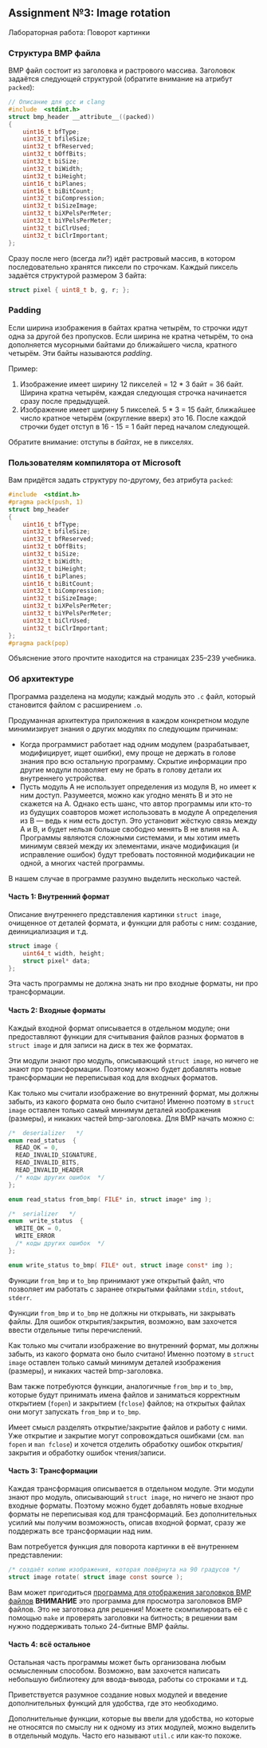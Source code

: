 ## Assignment №3: Image rotation

Лабораторная работа: Поворот картинки

### Структура BMP файла

BMP файл состоит из заголовка и растрового массива.
Заголовок задаётся следующей структурой (обратите внимание на атрибут `packed`):

```c
// Описание для gcc и clang
#include  <stdint.h>
struct bmp_header __attribute__((packed))
{
    uint16_t bfType;
    uint32_t bfileSize;
    uint32_t bfReserved;
    uint32_t bOffBits;
    uint32_t biSize;
    uint32_t biWidth;
    uint32_t biHeight;
    uint16_t biPlanes;
    uint16_t biBitCount;
    uint32_t biCompression;
    uint32_t biSizeImage;
    uint32_t biXPelsPerMeter;
    uint32_t biYPelsPerMeter;
    uint32_t biClrUsed;
    uint32_t biClrImportant;
};
```

Сразу после него (всегда ли?) идёт растровый массив, в котором последовательно хранятся
пиксели по строчкам. Каждый пиксель задаётся структурой размером 3 байта:

```c
struct pixel { uint8_t b, g, r; };
```

### Padding

Если ширина изображения в байтах кратна четырём, то строчки идут одна за другой без 
пропусков. Если ширина не кратна четырём, то она дополняется мусорными байтами до 
ближайшего числа, кратного четырём. Эти байты называются *padding*.

Пример:

1. Изображение имеет ширину 12 пикселей = 12 * 3 байт = 36 байт. Ширина кратна четырём, 
   каждая следующая строчка начинается сразу после предыдущей.
2. Изображение имеет ширину 5 пикселей. 5 * 3 = 15 байт, ближайшее число кратное четырём
   (округление вверх) это 16. После каждой строчки будет отступ в 16 - 15 = 1 байт перед
   началом следующей.

Обратите внимание: отступы в *байтах*, не в пикселях.

### Пользователям компилятора от Microsoft

Вам придётся задать структуру по-другому, без атрибута `packed`:

```c
#include  <stdint.h>
#pragma pack(push, 1)
struct bmp_header 
{
    uint16_t bfType;
    uint32_t bfileSize;
    uint32_t bfReserved;
    uint32_t bOffBits;
    uint32_t biSize;
    uint32_t biWidth;
    uint32_t biHeight;
    uint16_t biPlanes;
    uint16_t biBitCount;
    uint32_t biCompression;
    uint32_t biSizeImage;
    uint32_t biXPelsPerMeter;
    uint32_t biYPelsPerMeter;
    uint32_t biClrUsed;
    uint32_t biClrImportant;
};
#pragma pack(pop)
```

Объяснение этого прочтите находится на страницах 235&ndash;239 учебника. 

### Об архитектуре

Программа разделена на модули; каждый модуль это `.c` файл, который становится файлом с 
расширением `.o`.

Продуманная архитектура приложения в каждом конкретном модуле минимизирует знания о 
других модулях по следующим причинам:

- Когда программист работает над одним модулем (разрабатывает, модифицирует, ищет ошибки),
  ему проще не держать в голове знания про всю остальную программу. Скрытие информации про
  другие модули позволяет ему не брать в голову детали их внутреннего устройства.
- Пусть модуль A не использует определения из модуля B, но имеет к ним доступ. Разумеется,
  можно как угодно менять B и это не скажется на A. Однако есть шанс, что автор программы 
  или кто-то из будущих соавторов может использовать в модуле A определения из B &mdash; 
  ведь к ним есть доступ. Это установит жёсткую связь между A и B, и будет нельзя больше 
  свободно менять B не влияя на A. Программы являются сложными системами, и мы хотим иметь
  минимум связей между их элементами, иначе модификация (и исправление ошибок) будут требовать
  постоянной модификации не одной, а многих частей программы.

В нашем случае в программе разумно выделить несколько частей.

#### Часть 1: Внутренний формат

Описание внутреннего представления картинки `struct image`, очищенное от деталей формата,
и функции для работы с ним: создание, деинициализация и т.д.

```c
struct image {
    uint64_t width, height;
    struct pixel* data;
};
```
  
Эта часть программы не должна знать ни про входные форматы, ни про трансформации.

#### Часть 2: Входные форматы

Каждый входной формат описывается в отдельном модуле; они предоставляют функции для 
считывания файлов разных форматов в `struct image` и для записи на диск в тех же форматах.

Эти модули знают про модуль, описывающий `struct image`, но ничего не знают про трансформации.
Поэтому можно будет добавлять новые трансформации не переписывая код для входных форматов.

Как только мы считали изображение во внутренний формат, мы должны забыть, из какого
формата оно было считано!  Именно поэтому в `struct image` оставлен только самый минимум
деталей изображения (размеры), и никаких частей bmp-заголовка. Для BMP начать можно с:

```c
/*  deserializer   */
enum read_status  {
  READ_OK = 0,
  READ_INVALID_SIGNATURE,
  READ_INVALID_BITS,
  READ_INVALID_HEADER
  /* коды других ошибок  */
};

enum read_status from_bmp( FILE* in, struct image* img );

/*  serializer   */
enum  write_status  {
  WRITE_OK = 0,
  WRITE_ERROR
  /* коды других ошибок  */
};

enum write_status to_bmp( FILE* out, struct image const* img );
```

Функции `from_bmp` и `to_bmp` принимают уже открытый файл, что позволяет им работать 
с заранее открытыми файлами `stdin`, `stdout`, `stderr`.

Функции `from_bmp` и `to_bmp` не должны ни открывать, ни закрывать файлы. Для ошибок
открытия/закрытия, возможно, вам захочется ввести отдельные типы перечислений.

Как только мы считали изображение во внутренний формат, мы должны забыть, из какого
формата оно было считано! Именно поэтому в `struct image` оставлен только самый минимум
деталей изображения (размеры), и никаких частей bmp-заголовка.

Вам также потребуются функции, аналогичные `from_bmp` и `to_bmp`, которые будут принимать
имена файлов и заниматься корректным открытием (`fopen`) и закрытием (`fclose`) файлов;
на открытых файлах они могут запускать `from_bmp` и `to_bmp`.

Имеет смысл разделять открытие/закрытие файлов и работу с ними. Уже открытие и закрытие 
могут сопровождаться ошибками (см. `man fopen` и `man fclose`) и хочется отделить 
обработку ошибок открытия/закрытия и обработку ошибок чтения/записи.

#### Часть 3: Трансформации

Каждая трансформация описывается в отдельном модуле. Эти модули знают про модуль, 
описывающий `struct image`, но ничего не знают про входные форматы. Поэтому можно будет 
добавлять новые входные форматы не переписывая код для трансформаций. Без дополнительных
усилий мы получим возможность, описав входной формат, сразу же поддержать все трансформации
над ним.

Вам потребуется функция для поворота картинки в её внутреннем представлении:

   ```c
   /* создаёт копию изображения, которая повёрнута на 90 градусов */
   struct image rotate( struct image const source );
   ```
   
Вам может пригодиться [программа для отображения заголовков BMP файлов](https://gitlab.se.ifmo.ru/low-level-programming/bmp-header-viewer) 
**ВНИМАНИЕ** это программа для просмотра заголовков BMP файлов. Это не заготовка для 
решения! Можете скомпилировать её с помощью `make` и проверять заголовки на битность;
в решении вам нужно поддерживать только 24-битные BMP файлы.

#### Часть 4: всё остальное

Остальная часть программы может быть организована любым осмысленным способом. Возможно,
вам захочется написать небольшую библиотеку для ввода-вывода, работы со строками и т.д.

Приветствуется разумное создание новых модулей и введение дополнительных функций для 
удобства, где это необходимо.

Дополнительные функции, которые вы ввели для удобства, но которые не относятся по смыслу
ни к одному из этих модулей, можно выделить в отдельный модуль. Часто его называют `util.c`
или как-то похоже.
